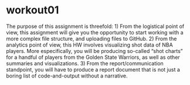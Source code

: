 # workout01

The purpose of this assignment is threefold: 1) From the logistical point of view, this
assignment will give you the opportunity to start working with a more complex file structure,
and uploading files to GitHub. 2) From the analytics point of view, this HW involves
visualizing shot data of NBA players. More especifically, you will be producing so-called “shot
charts” for a handful of players from the Golden State Warriors, as well as other summaries
and visualizations. 3) From the report/communication standpoint, you will have to produce
a report document that is not just a boring list of code-and-output without a narrative.
